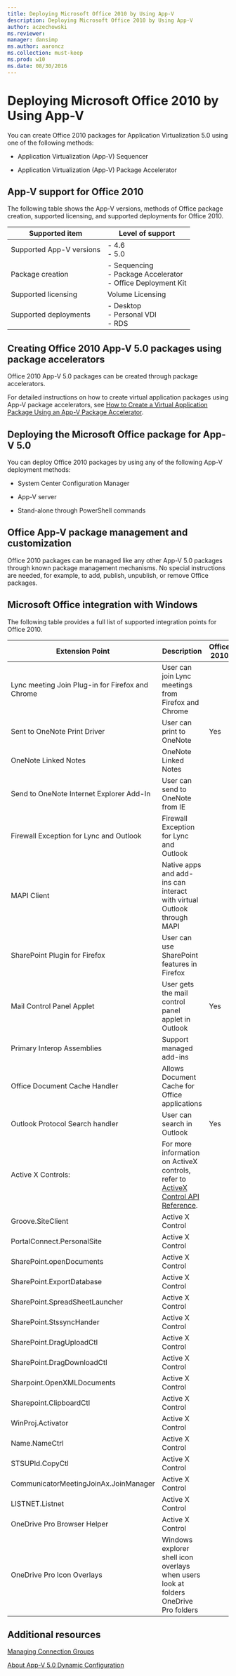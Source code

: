 ```yaml
---
title: Deploying Microsoft Office 2010 by Using App-V
description: Deploying Microsoft Office 2010 by Using App-V
author: aczechowski
ms.reviewer: 
manager: dansimp
ms.author: aaroncz
ms.collection: must-keep
ms.prod: w10
ms.date: 08/30/2016
---
```



# Deploying Microsoft Office 2010 by Using App-V


You can create Office 2010 packages for Application Virtualization 5.0 using one of the following methods:

-   Application Virtualization (App-V) Sequencer

-   Application Virtualization (App-V) Package Accelerator

## App-V support for Office 2010

The following table shows the App-V versions, methods of Office package creation, supported licensing, and supported deployments for Office 2010.

| Supported item       | Level of support                                          |
|----------------------|-----------------------------------------------------------|
| Supported App-V versions | - 4.6<br>- 5.0                                       |
| Package creation     | - Sequencing<br>- Package Accelerator<br>- Office Deployment Kit |
| Supported licensing  | Volume Licensing                                         |
| Supported deployments| - Desktop<br>- Personal VDI<br>- RDS                      |

## Creating Office 2010 App-V 5.0 packages using package accelerators

Office 2010 App-V 5.0 packages can be created through package accelerators.

For detailed instructions on how to create virtual application packages using App-V package accelerators, see [How to Create a Virtual Application Package Using an App-V Package Accelerator](how-to-create-a-virtual-application-package-using-an-app-v-package-accelerator.md).

## Deploying the Microsoft Office package for App-V 5.0


You can deploy Office 2010 packages by using any of the following App-V deployment methods:

-   System Center Configuration Manager

-   App-V server

-   Stand-alone through PowerShell commands

## Office App-V package management and customization


Office 2010 packages can be managed like any other App-V 5.0 packages through known package management mechanisms. No special instructions are needed, for example, to add, publish, unpublish, or remove Office packages.

## Microsoft Office integration with Windows


The following table provides a full list of supported integration points for Office 2010.

| Extension Point | Description | Office 2010 |
|--|--|--|
| Lync meeting Join Plug-in for Firefox and Chrome | User can join Lync meetings from Firefox and Chrome |  |
| Sent to OneNote Print Driver | User can print to OneNote | Yes |
| OneNote Linked Notes | OneNote Linked Notes |  |
| Send to OneNote Internet Explorer Add-In | User can send to OneNote from IE |  |
| Firewall Exception for Lync and Outlook | Firewall Exception for Lync and Outlook |  |
| MAPI Client | Native apps and add-ins can interact with virtual Outlook through MAPI |  |
| SharePoint Plugin for Firefox | User can use SharePoint features in Firefox |  |
| Mail Control Panel Applet | User gets the mail control panel applet in Outlook | Yes |
| Primary Interop Assemblies | Support managed add-ins |  |
| Office Document Cache Handler | Allows Document Cache for Office applications |  |
| Outlook Protocol Search handler | User can search in Outlook | Yes |
| Active X Controls: | For more information on ActiveX controls, refer to [ActiveX Control API Reference](/previous-versions/office/developer/sharepoint-2010/ms440037(v=office.14)). |  |
| Groove.SiteClient | Active X Control |  |
| PortalConnect.PersonalSite | Active X Control |  |
| SharePoint.openDocuments | Active X Control |  |
| SharePoint.ExportDatabase | Active X Control |  |
| SharePoint.SpreadSheetLauncher | Active X Control |  |
| SharePoint.StssyncHander | Active X Control |  |
| SharePoint.DragUploadCtl | Active X Control |  |
| SharePoint.DragDownloadCtl | Active X Control |  |
| Sharpoint.OpenXMLDocuments | Active X Control |  |
| Sharepoint.ClipboardCtl | Active X Control |  |
| WinProj.Activator | Active X Control |  |
| Name.NameCtrl | Active X Control |  |
| STSUPld.CopyCtl | Active X Control |  |
| CommunicatorMeetingJoinAx.JoinManager | Active X Control |  |
| LISTNET.Listnet | Active X Control |  |
| OneDrive Pro Browser Helper | Active X Control |  |
| OneDrive Pro Icon Overlays | Windows explorer shell icon overlays when users look at folders OneDrive Pro folders |  |

## Additional resources

[Managing Connection Groups](managing-connection-groups.md)

[About App-V 5.0 Dynamic Configuration](about-app-v-50-dynamic-configuration.md)
